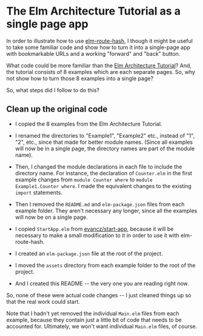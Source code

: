 # The Elm Architecture Tutorial as a single page app

In order to illustrate how to use
[elm-route-hash](https://github.com/rgrempel/elm-route-hash),
I though it might be useful to take some familiar code and show
how to turn it into a single-page app with bookmarkable URLs
and a working "forward" and "back" button.

What code could be more familiar than the
[Elm Architecture Tutorial](https://github.com/evancz/elm-architecture-tutorial)?
And, the tutorial consists of 8 examples which are each separate pages. So, why
not show how to turn those 8 examples into a single page?

So, what steps did I follow to do this?

## Clean up the original code

*   I copied the 8 examples from the Elm Architecture Tutorial.

*   I renamed the directories to "Example1", "Example2" etc., instead of "1",
    "2", etc., since that made for better module names. (Since all examples
    will now be in a single page, the directory names are part of the module
    name).

*   Then, I changed the module declarations in each file to include the
    directory name. For instance, the declaration of `Counter.elm` in the first
    example changes from `module Counter where` to `module Example1.Counter
    where`. I made the equivalent changes to the existing `import` statements.

*   Then I removed the `README.md` and `elm-package.json` files
    from each example folder. They aren't necessary any longer, since all the
    examples will now be on a single page.

*   I copied `StartApp.elm` from
    [evancz/start-app](https://github.com/evancz/start-app.git), because it
    will be necessary to make a small modification to it in order to use it
    with elm-route-hash.

*   I created an `elm-package.json` file at the root of the project.

*   I moved the `assets` directory from each example folder to the root of the
    project.

*   And I created this README -- the very one you are reading right now.

So, none of these were actual code changes -- I just cleaned things up so that
the real work could start.

Note that I hadn't yet removed the individual `Main.elm` files from each example,
because they contain just a little bit of code that needs to be accounted for.
Ultimately, we won't want individual `Main.elm` files, of course.



